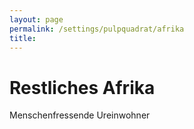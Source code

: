 ```yaml
---
layout: page
permalink: /settings/pulpquadrat/afrika
title: 
---
```


# Restliches Afrika

Menschenfressende Ureinwohner


